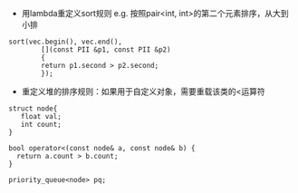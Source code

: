- 用lambda重定义sort规则
e.g. 按照pair<int, int>的第二个元素排序，从大到小排
```
sort(vec.begin(), vec.end(), 
        [](const PII &p1, const PII &p2)
        {
        return p1.second > p2.second; 
        });
```

- 重定义堆的排序规则：如果用于自定义对象，需要重载该类的<运算符
```
struct node{
   float val;
   int count;
}

bool operator<(const node& a, const node& b) {
  return a.count > b.count;
}

priority_queue<node> pq;
```
